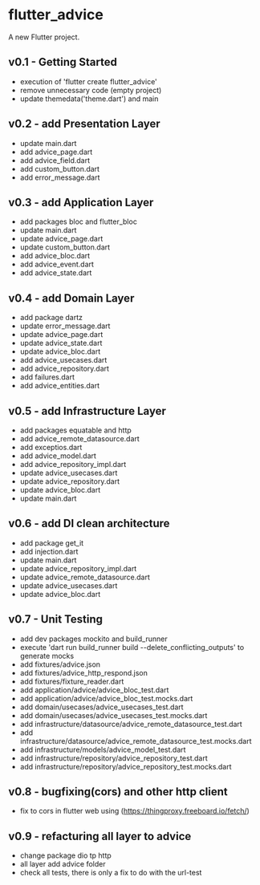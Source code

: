 # flutter_advice

A new Flutter project.

## v0.1 - Getting Started
- execution of 'flutter create flutter_advice'
- remove unnecessary code (empty project)
- update themedata('theme.dart') and main

## v0.2 - add Presentation Layer
- update main.dart
- add advice_page.dart
- add advice_field.dart
- add custom_button.dart
- add error_message.dart

## v0.3 - add Application Layer
- add packages bloc and flutter_bloc
- update main.dart
- update advice_page.dart
- update custom_button.dart
- add advice_bloc.dart
- add advice_event.dart
- add advice_state.dart

## v0.4 - add Domain Layer
- add package dartz
- update error_message.dart
- update advice_page.dart
- update advice_state.dart
- update advice_bloc.dart
- add advice_usecases.dart
- add advice_repository.dart
- add failures.dart
- add advice_entities.dart

## v0.5 - add Infrastructure Layer
- add packages equatable and http
- add advice_remote_datasource.dart
- add exceptios.dart
- add advice_model.dart
- add advice_repository_impl.dart
- update advice_usecases.dart
- update advice_repository.dart
- update advice_bloc.dart
- update main.dart

## v0.6 - add DI clean architecture
- add package get_it
- add injection.dart
- update main.dart
- update advice_repository_impl.dart
- update advice_remote_datasource.dart
- update advice_usecases.dart
- update advice_bloc.dart

## v0.7 - Unit Testing
- add dev packages mockito and build_runner
- execute 'dart run build_runner build --delete_conflicting_outputs' to generate mocks
- add fixtures/advice.json
- add fixtures/advice_http_respond.json
- add fixtures/fixture_reader.dart
- add application/advice/advice_bloc_test.dart
- add application/advice/advice_bloc_test.mocks.dart
- add domain/usecases/advice_usecases_test.dart
- add domain/usecases/advice_usecases_test.mocks.dart
- add infrastructure/datasource/advice_remote_datasource_test.dart
- add infrastructure/datasource/advice_remote_datasource_test.mocks.dart
- add infrastructure/models/advice_model_test.dart
- add infrastructure/repository/advice_repository_test.dart
- add infrastructure/repository/advice_repository_test.mocks.dart

## v0.8 - bugfixing(cors) and other http client
- fix to cors in flutter web using (https://thingproxy.freeboard.io/fetch/)

## v0.9 - refacturing all layer to advice
- change package dio tp http
- all layer add advice folder
- check all tests, there is only a fix to do with the url-test